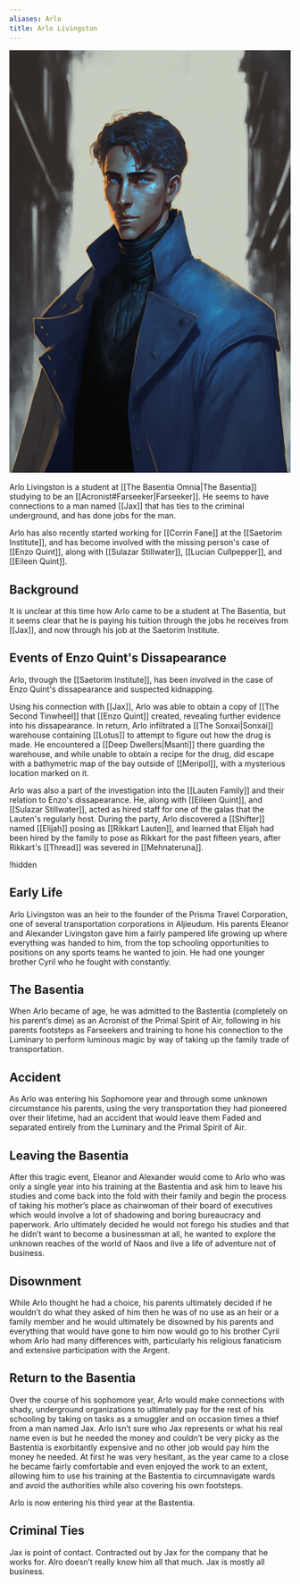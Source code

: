 ```yaml
---
aliases: Arlo
title: Arlo Livingston
---
```


![Arlo Livingston|400](./images/Morne_a_young_man_wearing_a_turtle_neck_and_a_long_blue_coat_st_703294ce-f2e5-4ce6-909d-66de6073918a.png "right center vertical")

Arlo Livingston is a student at [[The Basentia Omnia|The Basentia]] studying to be an [[Acronist#Farseeker|Farseeker]]. He seems to have connections to a man named [[Jax]] that has ties to the criminal underground, and has done jobs for the man. 

Arlo has also recently started working for [[Corrin Fane]] at the [[Saetorim Institute]], and has become involved with the missing person's case of [[Enzo Quint]], along with [[Sulazar Stillwater]], [[Lucian Cullpepper]], and [[Eileen Quint]].

## Background

It is unclear at this time how Arlo came to be a student at The Basentia, but it seems clear that he is paying his tuition through the jobs he receives from [[Jax]], and now through his job at the Saetorim Institute.

## Events of Enzo Quint's Dissapearance

Arlo, through the [[Saetorim Institute]], has been involved in the case of Enzo Quint's dissapearance and suspected kidnapping. 

Using his connection with [[Jax]], Arlo was able to obtain a copy of [[The Second Tinwheel]] that [[Enzo Quint]] created, revealing further evidence into his dissapearance. In return, Arlo infiltrated a [[The Sonxai|Sonxai]] warehouse containing [[Lotus]] to attempt to figure out how the drug is made. He encountered a [[Deep Dwellers|Msanti]] there guarding the warehouse, and while unable to obtain a recipe for the drug, did escape with a bathymetric map of the bay outside of [[Meripol]], with a mysterious location marked on it.

Arlo was also a part of the investigation into the [[Lauten Family]] and their relation to Enzo's dissapearance. He, along with [[Eileen Quint]], and [[Sulazar Stillwater]], acted as hired staff for one of the galas that the Lauten's regularly host. During the party, Arlo discovered a [[Shifter]] named [[Elijah]] posing as [[Rikkart Lauten]], and learned that Elijah had been hired by the family to pose as Rikkart for the past fifteen years, after Rikkart's [[Thread]] was severed in [[Mehnateruna]].

!hidden

## Early Life
Arlo Livingston was an heir to the founder of the Prisma Travel Corporation, one of several transportation corporations in Aljieudum. His parents Eleanor and Alexander Livingston gave him a fairly pampered life growing up where everything was handed to him, from the top schooling opportunities to positions on any sports teams he wanted to join. He had one younger brother Cyril who he fought with constantly. 

## The Basentia
When Arlo became of age, he was admitted to the Bastentia (completely on his parent’s dime) as an Acronist of the Primal Spirit of Air, following in his parents footsteps as Farseekers and training to hone his connection to the Luminary to perform luminous magic by way of taking up the family trade of transportation.

## Accident
As Arlo was entering his Sophomore year and through some unknown circumstance his parents, using the very transportation they had pioneered over their lifetime, had an accident that would leave them Faded and separated entirely from the Luminary and the Primal Spirit of Air. 

## Leaving the Basentia
After this tragic event, Eleanor and Alexander would come to Arlo who was only a single year into his training at the Bastentia and ask him to leave his studies and come back into the fold with their family and begin the process of taking his mother’s place as chairwoman of their board of executives which would involve a lot of shadowing and boring bureaucracy and paperwork. Arlo ultimately decided he would not forego his studies and that he didn’t want to become a businessman at all, he wanted to explore the unknown reaches of the world of Naos and live a life of adventure not of business.

  
## Disownment
While Arlo thought he had a choice, his parents ultimately decided if he wouldn’t do what they asked of him then he was of no use as an heir or a family member and he would ultimately be disowned by his parents and everything that would have gone to him now would go to his brother Cyril whom Arlo had many differences with, particularly his religious fanaticism and extensive participation with the Argent.

  
## Return to the Basentia
Over the course of his sophomore year, Arlo would make connections with shady, underground organizations to ultimately pay for the rest of his schooling by taking on tasks as a smuggler and on occasion times a thief from a man named Jax. Arlo isn’t sure who Jax represents or what his real name even is but he needed the money and couldn’t be very picky as the Bastentia is exorbitantly expensive and no other job would pay him the money he needed. At first he was very hesitant, as the year came to a close he became fairly comfortable and even enjoyed the work to an extent, allowing him to use his training at the Bastentia to circumnavigate wards and avoid the authorities while also covering his own footsteps. 

Arlo is now entering his third year at the Bastentia.

## Criminal Ties
Jax is point of contact. Contracted out by Jax for the company that he works for. Alro doesn’t really know him all that much. Jax is mostly all business. 